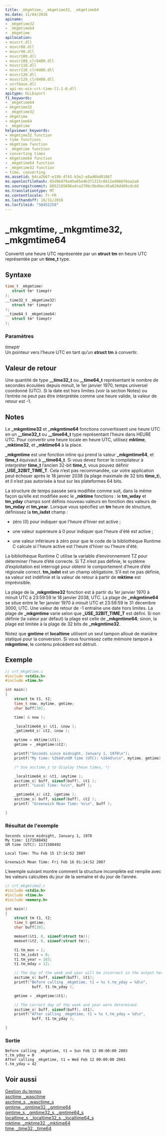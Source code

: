```yaml
---
title: _mkgmtime, _mkgmtime32, _mkgmtime64
ms.date: 11/04/2016
apiname:
- _mkgmtime32
- _mkgmtime64
- _mkgmtime
apilocation:
- msvcrt.dll
- msvcr80.dll
- msvcr90.dll
- msvcr100.dll
- msvcr100_clr0400.dll
- msvcr110.dll
- msvcr110_clr0400.dll
- msvcr120.dll
- msvcr120_clr0400.dll
- ucrtbase.dll
- api-ms-win-crt-time-l1-1-0.dll
apitype: DLLExport
f1_keywords:
- _mkgmtime64
- mkgmtime32
- _mkgmtime32
- mkgmtime
- mkgmtime64
- _mkgmtime
helpviewer_keywords:
- mkgmtime32 function
- time functions
- mkgmtime function
- _mkgmtime function
- converting times
- mkgmtime64 function
- _mkgmtime64 function
- _mkgmtime32 function
- time, converting
ms.assetid: b4ca2b67-e198-4f43-b3e2-e8ad6bd01867
ms.openlocfilehash: 65d96d79a45e05e4b371315c0612ed086f6ea2a0
ms.sourcegitcommit: 6052185696adca270bc9bdbec45a626dd89cdcdd
ms.translationtype: MT
ms.contentlocale: fr-FR
ms.lasthandoff: 10/31/2018
ms.locfileid: "50452258"
---
```

# <a name="mkgmtime-mkgmtime32-mkgmtime64"></a>_mkgmtime, _mkgmtime32, _mkgmtime64

Convertit une heure UTC représentée par un **struct** **tm** en heure UTC représentée par un **time_t** type.

## <a name="syntax"></a>Syntaxe

```C
time_t _mkgmtime(
   struct tm* timeptr
);
__time32_t _mkgmtime32(
   struct tm* timeptr
);
__time64_t _mkgmtime64(
   struct tm* timeptr
);
```

### <a name="parameters"></a>Paramètres

*timeptr*<br/>
Un pointeur vers l’heure UTC en tant qu’un **struct** **tm** à convertir.

## <a name="return-value"></a>Valeur de retour

Une quantité de type **__time32_t** ou **__time64_t** représentant le nombre de secondes écoulées depuis minuit, le 1er janvier 1970, temps universel coordonné (UTC). Si la date est hors limites (voir la section Notes) ou l’entrée ne peut pas être interprétée comme une heure valide, la valeur de retour est -1.

## <a name="remarks"></a>Notes

Le **_mkgmtime32** et **_mkgmtime64** fonctions convertissent une heure UTC en un **__time32_t** ou **__time64_t** type représentant l’heure dans HEURE UTC. Pour convertir une heure locale en heure UTC, utilisez **mktime**, **_mktime32**, et **_mktime64** à la place.

**_mkgmtime** est une fonction inline qui prend la valeur **_mkgmtime64**, et **time_t** équivaut à **__time64_t**. Si vous devez forcer le compilateur à interpréter **time_t** l’ancien 32-bit **time_t**, vous pouvez définir **_USE_32BIT_TIME_T**. Cela n’est pas recommandée, car votre application peut échouer après le 18 janvier 2038 (la plage maximale de 32 bits **time_t**), et il n’est pas autorisée à tout sur les plateformes 64 bits.

La structure de temps passée sera modifiée comme suit, dans la même façon qu’elle est modifiée avec le **_mktime** fonctions : le **tm_wday** et **tm_yday** champs sont définis nouveau valeurs en fonction des valeurs de **tm_mday** et **tm_year**. Lorsque vous spécifiez un **tm** heure de structure, définissez la **tm_isdst** champ :

- zéro (0) pour indiquer que l'heure d'hiver est active ;

- une valeur supérieure à 0 pour indiquer que l'heure d'été est active ;

- une valeur inférieure à zéro pour que le code de la bibliothèque Runtime C calcule si l'heure active est l'heure d'hiver ou l'heure d'été.

La bibliothèque Runtime C utilise la variable d’environnement TZ pour déterminer l’heure d’été correcte. Si TZ n’est pas définie, le système d’exploitation est interrogé pour obtenir le comportement d’heure d’été régionale correct. **tm_isdst** est un champ obligatoire. S’il est ne pas définie, sa valeur est indéfinie et la valeur de retour à partir de **mktime** est imprévisible.

La plage de la **_mkgmtime32** fonction est à partir du 1er janvier 1970 à minuit UTC à 23:59:59 le 18 janvier 2038, UTC. La plage de **_mkgmtime64** se situe entre le 1er janvier 1970 à minuit UTC et 23:59:59 le 31 décembre 3000, UTC. Une valeur de retour de -1 entraîne une date hors limites. La plage de **_mkgmtime** varie selon que **_USE_32BIT_TIME_T** est défini. Si non définie (la valeur par défaut) la plage est celle de **_mkgmtime64**; sinon, la plage est limitée à la plage de 32 bits de **_mkgmtime32**.

Notez que **gmtime** et **localtime** utilisent un seul tampon alloué de manière statique pour la conversion. Si vous fournissez cette mémoire tampon à **mkgmtime**, le contenu précédent est détruit.

## <a name="example"></a>Exemple

```C
// crt_mkgmtime.c
#include <stdio.h>
#include <time.h>

int main()
{
    struct tm t1, t2;
    time_t now, mytime, gmtime;
    char buff[30];

    time( & now );

    _localtime64_s( &t1, &now );
    _gmtime64_s( &t2, &now );

    mytime = mktime(&t1);
    gmtime = _mkgmtime(&t2);

    printf("Seconds since midnight, January 1, 1970\n");
    printf("My time: %I64d\nGM time (UTC): %I64d\n\n", mytime, gmtime);

    /* Use asctime_s to display these times. */

    _localtime64_s( &t1, &mytime );
    asctime_s( buff, sizeof(buff), &t1 );
    printf( "Local Time: %s\n", buff );

    _gmtime64_s( &t2, &gmtime );
    asctime_s( buff, sizeof(buff), &t2 );
    printf( "Greenwich Mean Time: %s\n", buff );

}
```

### <a name="sample-output"></a>Résultat de l'exemple

```Output
Seconds since midnight, January 1, 1970
My time: 1171588492
GM time (UTC): 1171588492

Local Time: Thu Feb 15 17:14:52 2007

Greenwich Mean Time: Fri Feb 16 01:14:52 2007
```

L’exemple suivant montre comment la structure incomplète est remplie avec les valeurs calculées du jour de la semaine et du jour de l’année.

```C
// crt_mkgmtime2.c
#include <stdio.h>
#include <time.h>
#include <memory.h>

int main()
{
    struct tm t1, t2;
    time_t gmtime;
    char buff[30];

    memset(&t1, 0, sizeof(struct tm));
    memset(&t2, 0, sizeof(struct tm));

    t1.tm_mon = 1;
    t1.tm_isdst = 0;
    t1.tm_year = 103;
    t1.tm_mday = 12;

    // The day of the week and year will be incorrect in the output here.
    asctime_s( buff, sizeof(buff), &t1);
    printf("Before calling _mkgmtime, t1 = %s t.tm_yday = %d\n",
            buff, t1.tm_yday );

    gmtime = _mkgmtime(&t1);

    // The correct day of the week and year were determined.
    asctime_s( buff, sizeof(buff), &t1);
    printf("After calling _mkgmtime, t1 = %s t.tm_yday = %d\n",
            buff, t1.tm_yday );

}
```

### <a name="output"></a>Sortie

```Output
Before calling _mkgmtime, t1 = Sun Feb 12 00:00:00 2003
t.tm_yday = 0
After calling _mkgmtime, t1 = Wed Feb 12 00:00:00 2003
t.tm_yday = 42
```

## <a name="see-also"></a>Voir aussi

[Gestion du temps](../../c-runtime-library/time-management.md)<br/>
[asctime, _wasctime](asctime-wasctime.md)<br/>
[asctime_s, _wasctime_s](asctime-s-wasctime-s.md)<br/>
[gmtime, _gmtime32, _gmtime64](gmtime-gmtime32-gmtime64.md)<br/>
[gmtime_s, _gmtime32_s, _gmtime64_s](gmtime-s-gmtime32-s-gmtime64-s.md)<br/>
[localtime_s, _localtime32_s, _localtime64_s](localtime-s-localtime32-s-localtime64-s.md)<br/>
[mktime, _mktime32, _mktime64](mktime-mktime32-mktime64.md)<br/>
[time, _time32, _time64](time-time32-time64.md)<br/>
